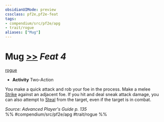 ```yaml
---
obsidianUIMode: preview
cssclass: pf2e,pf2e-feat
tags:
- compendium/src/pf2e/apg
- trait/rogue
aliases: ["Mug"]
---
```

# Mug  [>>](/rules/core-rulebook/chapter-9-playing-the-game.md#Actions "Two-Action") *Feat 4*  
[rogue](/rules/traits/rogue.md)  

- **Activity** Two-Action

You make a quick attack and rob your foe in the process. Make a melee [Strike](/rules/actions/strike.md) against an adjacent foe. If you hit and deal sneak attack damage, you can also attempt to [Steal](/rules/actions/steal.md) from the target, even if the target is in combat.

*Source: Advanced Player's Guide p. 135*  
%% #compendium/src/pf2e/apg #trait/rogue %%